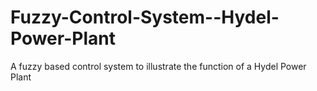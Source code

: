 # Fuzzy-Control-System--Hydel-Power-Plant
A fuzzy based control system to illustrate the function of a Hydel Power Plant
